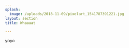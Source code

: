 ```yaml
---
splash:
  image: /uploads/2018-11-09/pixelart_1541787391221.jpg
layout: section
title: Whaaaat

---
```

<p>yoyo</p>